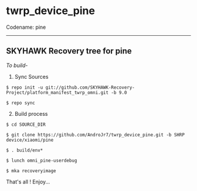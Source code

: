 # twrp_device_pine
Codename: pine


---------------------------------
SKYHAWK Recovery tree for pine 
---------------------------------

*To build*-

1) Sync Sources 

``$ repo init -u git://github.com/SKYHAWK-Recovery-Project/platform_manifest_twrp_omni.git -b 9.0``

``$ repo sync``


2) Build process

``$ cd SOURCE_DIR``

``$ git clone https://github.com/AndroJr7/twrp_device_pine.git -b SHRP device/xiaomi/pine``

``$ . build/env*``

``$ lunch omni_pine-userdebug``

``$ mka recoveryimage``


That's all ! Enjoy...

